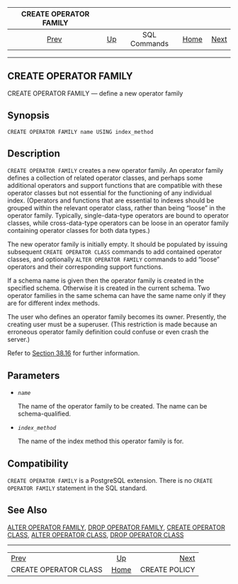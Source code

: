 <!--?xml version="1.0" encoding="UTF-8" standalone="no"?-->

|                  CREATE OPERATOR FAMILY                 |                                        |              |                                                       |                                                |
| :-----------------------------------------------------: | :------------------------------------- | :----------: | ----------------------------------------------------: | ---------------------------------------------: |
| [Prev](sql-createopclass.html "CREATE OPERATOR CLASS")  | [Up](sql-commands.html "SQL Commands") | SQL Commands | [Home](index.html "PostgreSQL 17devel Documentation") |  [Next](sql-createpolicy.html "CREATE POLICY") |

***

## CREATE OPERATOR FAMILY

CREATE OPERATOR FAMILY — define a new operator family

## Synopsis

    CREATE OPERATOR FAMILY name USING index_method

## Description

`CREATE OPERATOR FAMILY` creates a new operator family. An operator family defines a collection of related operator classes, and perhaps some additional operators and support functions that are compatible with these operator classes but not essential for the functioning of any individual index. (Operators and functions that are essential to indexes should be grouped within the relevant operator class, rather than being “loose” in the operator family. Typically, single-data-type operators are bound to operator classes, while cross-data-type operators can be loose in an operator family containing operator classes for both data types.)

The new operator family is initially empty. It should be populated by issuing subsequent `CREATE OPERATOR CLASS` commands to add contained operator classes, and optionally `ALTER OPERATOR FAMILY` commands to add “loose” operators and their corresponding support functions.

If a schema name is given then the operator family is created in the specified schema. Otherwise it is created in the current schema. Two operator families in the same schema can have the same name only if they are for different index methods.

The user who defines an operator family becomes its owner. Presently, the creating user must be a superuser. (This restriction is made because an erroneous operator family definition could confuse or even crash the server.)

Refer to [Section 38.16](xindex.html "38.16. Interfacing Extensions to Indexes") for further information.

## Parameters

* *`name`*

    The name of the operator family to be created. The name can be schema-qualified.

* *`index_method`*

    The name of the index method this operator family is for.

## Compatibility

`CREATE OPERATOR FAMILY` is a PostgreSQL extension. There is no `CREATE OPERATOR FAMILY` statement in the SQL standard.

## See Also

[ALTER OPERATOR FAMILY](sql-alteropfamily.html "ALTER OPERATOR FAMILY"), [DROP OPERATOR FAMILY](sql-dropopfamily.html "DROP OPERATOR FAMILY"), [CREATE OPERATOR CLASS](sql-createopclass.html "CREATE OPERATOR CLASS"), [ALTER OPERATOR CLASS](sql-alteropclass.html "ALTER OPERATOR CLASS"), [DROP OPERATOR CLASS](sql-dropopclass.html "DROP OPERATOR CLASS")

***

|                                                         |                                                       |                                                |
| :------------------------------------------------------ | :---------------------------------------------------: | ---------------------------------------------: |
| [Prev](sql-createopclass.html "CREATE OPERATOR CLASS")  |         [Up](sql-commands.html "SQL Commands")        |  [Next](sql-createpolicy.html "CREATE POLICY") |
| CREATE OPERATOR CLASS                                   | [Home](index.html "PostgreSQL 17devel Documentation") |                                  CREATE POLICY |
